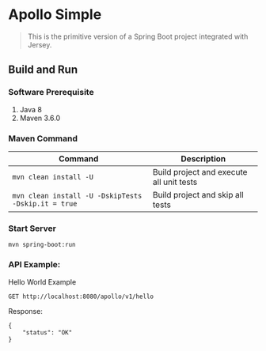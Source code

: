 # Apollo Simple

> This is the primitive version of a Spring Boot project integrated with Jersey. 

## Build and Run

### Software Prerequisite
1. Java 8
2. Maven 3.6.0

### Maven Command

| Command                                             | Description                              |
|-----------------------------------------------------|------------------------------------------|
| `mvn clean install -U`                              | Build project and execute all unit tests |
| `mvn clean install -U -DskipTests -Dskip.it = true` | Build project and skip all tests         |

### Start Server

```aidl
mvn spring-boot:run
```

### API Example:

Hello World Example
```
GET http://localhost:8080/apollo/v1/hello 
```

Response:
```
{
    "status": "OK"
}
```
